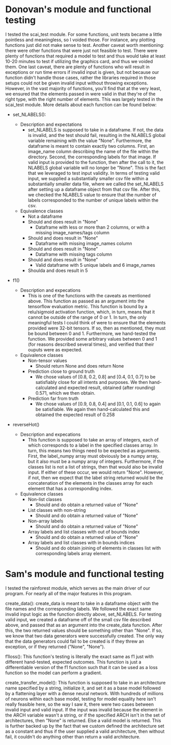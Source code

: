 # Donovan's module and functional testing
I tested the scai_test module. For some functions, unit tests became a little pointless
and meaningless, so I voided those. For instance, any plotting functions just did not
make sense to test. Another caveat worth mentioning: there were other functions that were
just not feasible to test. There were plenty of functions that required a model to test and
thus would take at least 10-20 minutes to test if utilizing the graphics card, and thus
we voided them. One last caveat, there are plenty of functions who will result in exceptions
or run time errors if invalid input is given, but not because our function didn't handle those
cases, rather the libraries required in those setups could not be given invalid input
without throwing exceptions. However, in the vast majority of functions, you'll find that at
the very least, we ensured that the elements passed in were valid in that they're of the right type,
with the right number of elements. This was largely tested in the scai_test module. More details
about each function can be found below:

* set_NLABELS():
    * Description and expectations
        * set_NLABELS is supposed to take in a dataframe. If not, the data is invalid, and the test should fail, resulting in the NLABELS global variable remaining with the value "None". Furthermore, the dataframe is meant to contain exactly two columns. First, an image_name column describing the name of the file within the directory. Second, the corresponding labels for that image. If valid input is provided to the function, then after the call to it, the NLABELS global variable will no longer be "None". This is the fact that we leveraged to test input validity. In terms of testing valid input, we supplied a substantially smaller csv file within a substantially smaller data file, where we called the set_NLABELS after setting up a dataframe object from that csv file. After this, we checked the NLABELS value to ensure that the number of labels corresponded to the number of unique labels within the csv.
    * Equivalence classes
        * Not a dataframe
        * Should and does result in "None"
            * Dataframe with less or more than 2 columns, or with a missing image_names/tags column
        * Should and does result in "None"
            * Dataframe with missing image_names column
        * Should and does result in "None"
            * Dataframe with missing tags column
        * Should and does result in "None"
            * Valid dataframe with 5 unique labels and 6 image_names
        * Shoulda and does result in 5

* f1()
    * Description and expecations
        * This is one of the functions with the caveats as mentioned above. This function as passed as an argument into the tensorflow evaluation metric. This function is bound by a relu/sigmoid activation function, which, in turn, means that it cannot be outside of the range of 0 or 1. In turn, the only meaningful tests I could think of were to ensure that the elements provided were 32-bit tensors. If so, then as mentioned, they must be bound between 0 and 1. Furthermore, we hand-tested the function. We provided some arbitrary values between 0 and 1 (for reasons described several times), and verified that their ouputs were as expected.
    * Equivalence classes
        * Non-tensor values
            * Should return None and does return None
        * Prediction close to ground truth
            * We chose values of [0.8, 0.2, 0.8] and [0.4, 0.1, 0.7] to be satisfiably close for all intents and purposes. We then hand-calculated and expected result, obtained (after rounding) 0.571, which we then obtain.
        * Prediction far from truth
            * We chose values of [0.9, 0.8, 0.4] and [0.1, 0.1, 0.6] to again be satisfiable. We again then hand-calculated this and obtained the expected result of 0.258

* reverseHot()
    * Description and expecations
        * This function is supposed to take an array of integers, each of which corresponds to a label in the specified classes array. In turn, this means two things need to be expected as arguments. First, the label_numpy array must obviously be a numpy array, but it also must be a numpy array of integers. Furthermore, if the classes list is not a list of strings, then that would also be invalid input. If either of these occur, we would return "None". However, if not, then we expect that the label string returned would be the concatenation of the elements in the classes array for each element that has a corresponding index.
    * Equivalence classes
        * Non-list classes
            * Should and do obtain a returned value of "None"
        * List classes with non-string
            * Should and do obtain a returned value of "None"
        * Non-array labels
            * Should and do obtain a returned value of "None"
        * Array labels and list classes with out of bounds index
            * Should and do obtain a returned value of "None"
        * Array labels and list classes with in bounds indices
            * Should and do obtain joining of elements in classes list with corresponding labels array element.

# Sam's module and functional testing
I tested the rainforest module, which serves as the main driver of our program. For nearly all of the major features in this program. 

create_data():
create_data is meant to take in a dataframe object with the file names and the corresponding labels.
We followed the exact same invalid input logic as the function directly above, set_NLABELS. For testing valid
input, we created a dataframe off of the small csv file described above, and passed that as an argument
into the create_data function. After this, the two returned values should be something other than "None".
If so, we know that two data generators were successfully created. The only way that the data generators
could fail to be created is if they threw an exception, or if they returned ("None", "None").

f1loss():
This function's testing is literally the exact same as f1 just with different hand-tested, expected outcomes.
This function is just a differentiable version of the f1 function such that it can be used as a loss function
so the model can perform a gradient.

create_transfer_model():
This function is supposed to take in an architecture name specified by a string, initialize it,
and set it as a base model followed by a flattening layer with a dense neural network. With hundreds of millions
of neurons within each base model, testing for model equality here isn't really feasible here, so the way I saw it,
there were two cases between invalid input and valid input. If the input was invalid because the element in the ARCH
variable wasn't a string, or if the specified ARCH isn't in the set of architectures, then "None" is returned. Else
a valid model is returned. This is further backed up by the fact that we custom defined the architecture set as a constant
and thus if the user supplied a valid architecture, then without fail, it couldn't do anything other than return a valid
architecture.